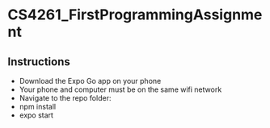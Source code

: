 # CS4261_FirstProgrammingAssignment

## Instructions 
- Download the Expo Go app on your phone
- Your phone and computer must be on the same wifi network 
- Navigate to the repo folder:
- npm install 
- expo start
